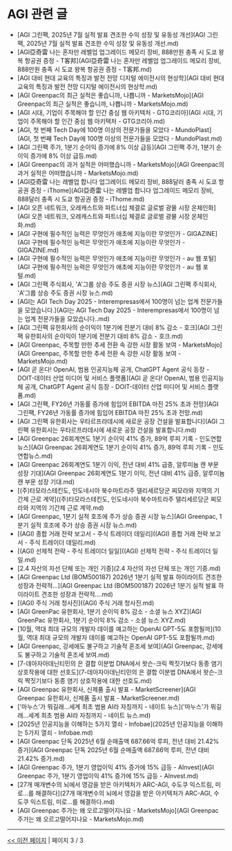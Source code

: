 # AGI 관련 글

- [AGI 그린팩, 2025년 7월 실적 발표 견조한 수익 성장 및 유동성 개선](AGI 그린팩, 2025년 7월 실적 발표 견조한 수익 성장 및 유동성 개선.md)
- [AGI亞奇雷 나는 혼자만 레벨업 업그레이드 메모리 장비, 888만원 충족 시 도쿄 왕복 항공권 증정 - T客邦](AGI亞奇雷 나는 혼자만 레벨업 업그레이드 메모리 장비, 888만원 충족 시 도쿄 왕복 항공권 증정 - T客邦.md)
- [AGI 대비 현대 교육의 특징과 발전 전망 디지털 에이전시의 현상학](AGI 대비 현대 교육의 특징과 발전 전망 디지털 에이전시의 현상학.md)
- [AGI Greenpac의 최근 실적은 좋습니까, 나쁩니까 - MarketsMojo](AGI Greenpac의 최근 실적은 좋습니까, 나쁩니까 - MarketsMojo.md)
- [AGI 시대, 기업이 주목해야 할 인간 중심 웹 아키텍처 - GTG코리아](AGI 시대, 기업이 주목해야 할 인간 중심 웹 아키텍처 - GTG코리아.md)
- [AGI, 첫 번째 Tech Day에 100명 이상의 전문가들을 모았다 - MundoPlast](AGI, 첫 번째 Tech Day에 100명 이상의 전문가들을 모았다 - MundoPlast.md)
- [AGI 그린팩 주가, 1분기 순이익 증가에 8% 이상 급등](AGI 그린팩 주가, 1분기 순이익 증가에 8% 이상 급등.md)
- [AGI Greenpac의 과거 실적은 어떠했습니까 - MarketsMojo](AGI Greenpac의 과거 실적은 어떠했습니까 - MarketsMojo.md)
- [AGI亞奇雷 나는 레벨업 합니다 업그레이드 메모리 장비, 888달러 충족 시 도쿄 항공권 증정 - iThome](AGI亞奇雷 나는 레벨업 합니다 업그레이드 메모리 장비, 888달러 충족 시 도쿄 항공권 증정 - iThome.md)
- [AGI 오픈 네트워크, 오레캐스트와 파트너십 체결로 글로벌 광물 시장 온체인화](AGI 오픈 네트워크, 오레캐스트와 파트너십 체결로 글로벌 광물 시장 온체인화.md)
- [AGI 구현에 필수적인 능력은 무엇인가 애초에 지능이란 무엇인가 - GIGAZINE](AGI 구현에 필수적인 능력은 무엇인가 애초에 지능이란 무엇인가 - GIGAZINE.md)
- [AGI 구현에 필수적인 능력은 무엇인가 애초에 지능이란 무엇인가 - au 웹 포털](AGI 구현에 필수적인 능력은 무엇인가 애초에 지능이란 무엇인가 - au 웹 포털.md)
- [AGI 그린팩 주식회사, 'A'그룹 상승 주도  증권 시장 뉴스](AGI 그린팩 주식회사, 'A'그룹 상승 주도  증권 시장 뉴스.md)
- [AGI는 AGI Tech Day 2025 - Interempresas에서 100명이 넘는 업계 전문가들을 모았습니다.](AGI는 AGI Tech Day 2025 - Interempresas에서 100명이 넘는 업계 전문가들을 모았습니다..md)
- [AGI 그린팩 유한회사의 순이익이 1분기에 전분기 대비 8% 감소 - 호크](AGI 그린팩 유한회사의 순이익이 1분기에 전분기 대비 8% 감소 - 호크.md)
- [AGI Greenpac, 주목할 만한 추세 전환 속 강한 시장 활동 보여 - MarketsMojo](AGI Greenpac, 주목할 만한 추세 전환 속 강한 시장 활동 보여 - MarketsMojo.md)
- [AGI 곧 온다! OpenAI, 범용 인공지능체 공개, ChatGPT Agent 공식 등장 - DOIT-데이터 산업 미디어 및 서비스 플랫폼](AGI 곧 온다! OpenAI, 범용 인공지능체 공개, ChatGPT Agent 공식 등장 - DOIT-데이터 산업 미디어 및 서비스 플랫폼.md)
- [AGI 그린팩, FY26년 가동률 증가에 힘입어 EBITDA 마진 25% 초과 전망](AGI 그린팩, FY26년 가동률 증가에 힘입어 EBITDA 마진 25% 초과 전망.md)
- [AGI 그린팩 유한회사는 우타르프라데시에 새로운 공장 건설을 발표합니다](AGI 그린팩 유한회사는 우타르프라데시에 새로운 공장 건설을 발표합니다.md)
- [AGI Greenpac 26회계연도 1분기 순이익 41% 증가, 89억 루피 기록 - 인도연합뉴스](AGI Greenpac 26회계연도 1분기 순이익 41% 증가, 89억 루피 기록 - 인도연합뉴스.md)
- [AGI Greenpac 26회계연도 1분기 이익, 전년 대비 41% 급증, 알루미늄 캔 부문 성장 기대](AGI Greenpac 26회계연도 1분기 이익, 전년 대비 41% 급증, 알루미늄 캔 부문 성장 기대.md)
- [(주)타모라스테킨도, 인도네시아 북수마트라주 델리세르당군 찌모라와 지역의 기간제 근로 계약]((주)타모라스테킨도, 인도네시아 북수마트라주 델리세르당군 찌모라와 지역의 기간제 근로 계약.md)
- [AGI Greenpac, 1분기 실적 호조에 주가 상승  증권 시장 뉴스](AGI Greenpac, 1분기 실적 호조에 주가 상승  증권 시장 뉴스.md)
- [(AGI) 종합 거래 전략 보고서 - 주식 트레이더 데일리]((AGI) 종합 거래 전략 보고서 - 주식 트레이더 데일리.md)
- [(AGI) 선제적 전략 - 주식 트레이더 일일]((AGI) 선제적 전략 - 주식 트레이더 일일.md)
- [2.4 자산의 자선 단체 또는 개인 기증](2.4 자산의 자선 단체 또는 개인 기증.md)
- [AGI Greenpac Ltd (BOM500187) 2026년 1분기 실적 발표 하이라이트 견조한 성장과 전략적…](AGI Greenpac Ltd (BOM500187) 2026년 1분기 실적 발표 하이라이트 견조한 성장과 전략적….md)
- [(AGI) 주식 거래 청사진]((AGI) 주식 거래 청사진.md)
- [AGI GreenPac 유한회사, 1분기 순이익 8% 감소 - 소셜 뉴스 XYZ](AGI GreenPac 유한회사, 1분기 순이익 8% 감소 - 소셜 뉴스 XYZ.md)
- [10월, 역대 최대 규모의 개발자 데이를 예고하는 OpenAI GPT-5도 포함될까](10월, 역대 최대 규모의 개발자 데이를 예고하는 OpenAI GPT-5도 포함될까.md)
- [AGI Greenpac, 강세에도 불구하고 기술적 혼조세 보여](AGI Greenpac, 강세에도 불구하고 기술적 혼조세 보여.md)
- [7-데아자아데닌티민의 은 결합 이분법 DNA에서 왓슨-크릭 짝짓기보다 동종 염기 상호작용에 대한 선호도](7-데아자아데닌티민의 은 결합 이분법 DNA에서 왓슨-크릭 짝짓기보다 동종 염기 상호작용에 대한 선호도.md)
- [AGI Greenpac 유한회사, 신제품 출시 발표 - MarketScreener](AGI Greenpac 유한회사, 신제품 출시 발표 - MarketScreener.md)
- ['마누스'가 뭐길래…세계 최초 범용 AI라 자칭까지 - 네이트 뉴스]('마누스'가 뭐길래…세계 최초 범용 AI라 자칭까지 - 네이트 뉴스.md)
- [2025년 인공지능을 이해하는 5가지 열쇠 - Infobae](2025년 인공지능을 이해하는 5가지 열쇠 - Infobae.md)
- [AGI Greenpac 단독 2025년 6월 순매출액 687.66억 루피, 전년 대비 21.42% 증가](AGI Greenpac 단독 2025년 6월 순매출액 687.66억 루피, 전년 대비 21.42% 증가.md)
- [AGI Greenpac 주가, 1분기 영업이익 41% 증가에 15% 급등 - AInvest](AGI Greenpac 주가, 1분기 영업이익 41% 증가에 15% 급등 - AInvest.md)
- [27개 매개변수의 뇌에서 영감을 받은 아키텍처가 ARC-AGI, 수도쿠 익스트림, 미로…를 해결하다](27개 매개변수의 뇌에서 영감을 받은 아키텍처가 ARC-AGI, 수도쿠 익스트림, 미로…를 해결하다.md)
- [AGI Greenpac 주가는 왜 오르고떨어지나요 - MarketsMojo](AGI Greenpac 주가는 왜 오르고떨어지나요 - MarketsMojo.md)

---
[<< 이전 페이지](page-2.md)  |  페이지 3 / 3